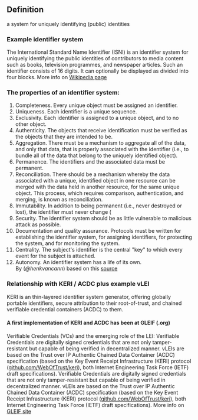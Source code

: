 ## Definition
a system for uniquely identifying (public) identities

### Example identifier system
The International Standard Name Identifier (ISNI) is an identifier system for uniquely identifying the public identities of contributors to media content such as books, television programmes, and newspaper articles. Such an identifier consists of 16 digits. It can optionally be displayed as divided into four blocks.
More info on [Wikipedia page](https://en.wikipedia.org/wiki/International_Standard_Name_Identifier)

### The properties of an identifier system:

1. Completeness. Every unique object must be assigned an identifier.
2. Uniqueness. Each identifier is a unique sequence.
3. Exclusivity. Each identifier is assigned to a unique object, and to no other object.
4. Authenticity. The objects that receive identification must be verified as the objects that they are intended to be.
5. Aggregation. There must be a mechanism to aggregate all of the data, and only that data, that is properly associated with the identifier (i.e., to bundle all of the data that belong to the uniquely identified object).
6. Permanence. The identifiers and the associated data must be permanent.
7. Reconciliation. There should be a mechanism whereby the data associated with a unique, identified object in one resource can be merged with the data held in another resource, for the same unique object. This process, which requires comparison, authentication, and merging, is known as reconciliation.
8. Immutability. In addition to being permanent (i.e., never destroyed or lost), the identifier must never change (
9. Security. The identifier system should be as little vulnerable to malicious attack as possible.
10. Documentation and quality assurance. Protocols must be written for establishing the identifier system, for assigning identifiers, for protecting the system, and for monitoring the system. 
11. Centrality. The subject's identifier is the central "key" to which every event for the subject is attached.
12. Autonomy. An identifier system has a life of its own.  
By (_@henkvancann_) based on this [source](https://www.sciencedirect.com/topics/computer-science/identifier-system)

### Relationship with KERI / ACDC plus example vLEI
KERI is an thin-layered identifier system generator, offering globally portable identifiers, secure attribution to their root-of-trust, and chained verifiable credential containers (ACDC) to them.
#### A first implementation of KERI and ACDC has been at GLEIF (.org)
Verifiable Credentials (VCs) and the emerging role of the LEI: Verifiable Credentials are digitally signed credentials that are not only tamper-resistant but capable of being verified in decentralized manner. vLEIs are based on the Trust over IP Authentic Chained Data Container (ACDC) specification (based on the Key Event Receipt Infrastructure (KERI) protocol ([github.com/WebOfTrust/keri](http://github.com/WebOfTrust/keri)), both Internet Engineering Task Force (IETF) draft specifications).
Verifiable Credentials are digitally signed credentials that are not only tamper-resistant but capable of being verified in decentralized manner. vLEIs are based on the Trust over IP Authentic Chained Data Container (ACDC) specification (based on the Key Event Receipt Infrastructure (KERI) protocol ([github.com/WebOfTrust/keri](http://github.com/WebOfTrust/keri)), both Internet Engineering Task Force (IETF) draft specifications).
More info on [GLEIF site](https://www.gleif.org/en/vlei/introducing-the-verifiable-lei-vlei)

